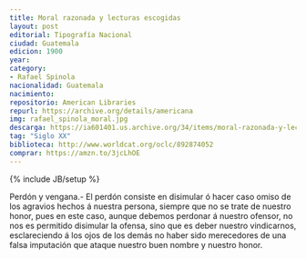 ```yaml
---
title: Moral razonada y lecturas escogidas
layout: post
editorial: Tipografía Nacional
ciudad: Guatemala
edicion: 1900 
year: 
category:
- Rafael Spinola
nacionalidad: Guatemala
nacimiento: 
repositorio: American Libraries
repurl: https://archive.org/details/americana
img: rafael_spinola_moral.jpg
descarga: https://ia601401.us.archive.org/34/items/moral-razonada-y-lecturas-escogidas/Moral%20razonada%20y%20lecturas%20escogidas.pdf
tag: "Siglo XX"
biblioteca: http://www.worldcat.org/oclc/892874052
comprar: https://amzn.to/3jcLhOE
---
```

{% include JB/setup %}

Perdón y vengana.- El perdón consiste en disimular ó hacer caso omiso de los agravios hechos á nuestra persona, siempre que no se trate de nuestro honor, pues en este caso, aunque debemos perdonar á nuestro ofensor, no nos es permitido disimular la ofensa, sino que es deber nuestro vindicarnos, esclareciendo á los ojos de los demás no haber sido merecedores de una falsa imputación que ataque nuestro buen nombre y nuestro honor.
